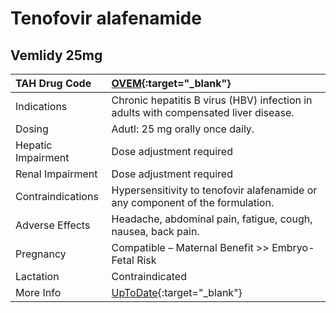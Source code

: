 # Tenofovir alafenamide

## Vemlidy 25mg

| TAH Drug Code      | [OVEM](https://www.tahsda.org.tw/drugs/hissearch.php?drug_code=OVEM){:target="_blank"}                 |
|:-------------------|:-------------------------------------------------------------------------------------------------------|
| Indications        | Chronic hepatitis B virus (HBV) infection in adults with compensated liver disease.                    |
| Dosing             | Adutl: 25 mg orally once daily.                                                                        |
| Hepatic Impairment | Dose adjustment required                                                                               |
| Renal Impairment   | Dose adjustment required                                                                               |
| Contraindications  | Hypersensitivity to tenofovir alafenamide or any component of the formulation.                         |
| Adverse Effects    | Headache, abdominal pain, fatigue, cough, nausea, back pain.                                           |
| Pregnancy          | Compatible – Maternal Benefit >> Embryo-Fetal Risk                                                     |
| Lactation          | Contraindicated                                                                                        |
| More Info          | [UpToDate](https://www.uptodate.com/contents/tenofovir-alafenamide-drug-information){:target="_blank"} |

